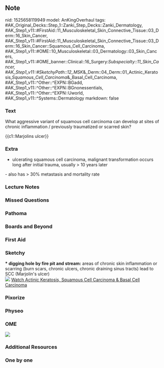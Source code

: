 ## Note
nid: 1525658119949
model: AnKingOverhaul
tags: #AK_Original_Decks::Step_1::Zanki_Step_Decks::Zanki_Dermatology, #AK_Step1_v11::#FirstAid::11_Musculoskeletal_Skin_Connective_Tissue::03_Derm::16_Skin_Cancer, #AK_Step1_v11::#FirstAid::11_Musculoskeletal_Skin_Connective_Tissue::03_Derm::16_Skin_Cancer::Squamous_Cell_Carcinoma, #AK_Step1_v11::#OME::10_Musculoskeletal::03_Dermatology::03_Skin_Cancers, #AK_Step1_v11::#OME_banner::Clinical::16_Surgery:_Subspecialty::11_Skin_Cancer, #AK_Step1_v11::#SketchyPath::12_MSK_&_Derm::04_Derm::01_Actinic_Keratosis,_Squamous_Cell_Carcinoma_&_Basal_Cell_Carcinoma, #AK_Step1_v11::^Other::^EXPN::BGadd, #AK_Step1_v11::^Other::^EXPN::BGnonessentials, #AK_Step1_v11::^Other::^EXPN::Uworld, #AK_Step1_v11::^Systems::Dermatology
markdown: false

### Text
What aggressive variant of squamous cell carcinoma can develop at
sites of chronic inflammation / previously traumatized or scarred
skin?
<div>
  {{c1::Marjolins ulcer}}
</div>

### Extra
- ulcerating squamous cell carcinoma, malignant transformation
occurs long after initial trauma, usually > 10 years later
<div>
  - also has > 30% metastasis and mortality rate
</div>

### Lecture Notes


### Missed Questions


### Pathoma


### Boards and Beyond


### First Aid


### Sketchy
<div>
  <b>* digging hole by fire pit and stream:</b> areas of chronic
  skin inflammation or scarring (burn scars, chronic ulcers,
  chronic draining sinus tracts) lead to SCC (Marjolin's ulcer)
</div><img src=
"Screen%20Shot%202019-12-19%20at%2012.35.16%20PM.JPG"> <a href=
"https://dashboard.sketchy.com/study/medical/courses/medical-pathophysiology/units/medical-pathophysiology-musculoskeletal-derm/videos/medical-pathophysiology-musculoskeletal-and-derm-derm-actinic-keratosis-squamous-cell-carcinoma-and-basal-cell-carcinoma?utm_source=anki&utm_medium=partnership&utm_campaign=february_update&utm_content=medical">
Watch Actinic Keratosis, Squamous Cell Carcinoma & Basal Cell
Carcinoma</a>

### Pixorize


### Physeo


### OME
<div class="ome-widget">
  <a href=
  "https://onlinemeded.org/spa/surgery-subspecialty/skin-cancer/acquire?ref=anki">
  <img src="_OME_AnkiFlashcards_Lesson_6.png"></a>
</div>

### Additional Resources


### One by one


